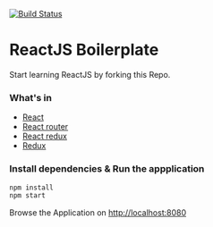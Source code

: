 [![Build Status](https://travis-ci.org/luapearth/react-boiler.svg?branch=master)](https://travis-ci.org/luapearth/react-boiler)
# ReactJS Boilerplate

Start learning ReactJS by forking this Repo.

### What's in
* [React](http://facebook.github.io/react/index.html)
* [React router](https://github.com/reactjs/react-router)
* [React redux](https://github.com/reactjs/react-redux)
* [Redux](https://github.com/reactjs/redux)

### Install dependencies & Run the appplication
```bash
npm install
npm start
```

Browse the Application on [http://localhost:8080](http://localhost:8080)
